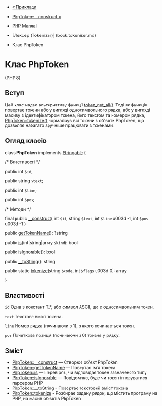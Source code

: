 - [« Приклади](tokenizer.examples.md)
- [PhpToken::\_\_construct »](phptoken.construct.md)

- [PHP Manual](index.md)
- [Лексер (Tokenizer)] (book.tokenizer.md)
- Клас PhpToken

# Клас PhpToken

(PHP 8)

## Вступ

Цей клас надає альтернативу функції
[token_get_all()](function.token-get-all.md). Тоді як функція
повертає токени або у вигляді односимвольного рядка, або у вигляді масиву
з ідентифікатором токена, його текстом та номером рядка,
[PhpToken::tokenize()](phptoken.tokenize.md) нормалізує всі токени в
об'єкти PhpToken, що дозволяє набагато зручніше працювати з
токенами.

## Огляд класів

class **PhpToken** implements [Stringable](class.stringable.md) {

/\* Властивості \*/

public int `$id`;

public string `$text`;

public int `$line`;

public int `$pos`;

/\* Методи \*/

final public [\_\_construct](phptoken.construct.md)(
int `$id`,
string `$text`,
int `$line` u003d -1,
int `$pos` u003d -1
)

public [getTokenName](phptoken.gettokenname.md)(): ?string

public [is](phptoken.is.md)(int\|string\|array `$kind`): bool

public [isIgnorable](phptoken.isignorable.md)(): bool

public [\_\_toString](phptoken.tostring.md)(): string

public static [tokenize](phptoken.tokenize.md)(string `$code`, int
`$flags` u003d 0): array

}

## Властивості

`id`
Одна з констант T\_\*, або символ ASCII, що є односимвольним
токен.

`text`
Текстове вміст токена.

`line`
Номер рядка (починаючи з 1), з якого починається токен.

`pos`
Початкова позиція (починаючи з 0) токена у рядку.

## Зміст

- [PhpToken::\_\_construct](phptoken.construct.md) — Створює об'єкт
PhpToken
- [PhpToken::getTokenName](phptoken.gettokenname.md) — Повертає
ім'я токена
- [PhpToken::is](phptoken.is.md) — Перевіряє, чи відповідає токен
зазначеного типу
- [PhpToken::isIgnorable](phptoken.isignorable.md) — Повідомляє, буде
чи токен ігноруватися парсером PHP
- [PhpToken::\_\_toString](phptoken.tostring.md) - Повертає
текстовий вміст токена
- [PhpToken::tokenize](phptoken.tokenize.md) - Розбирає задану
рядок, що містить програму на PHP, на масив об'єктів PhpToken

